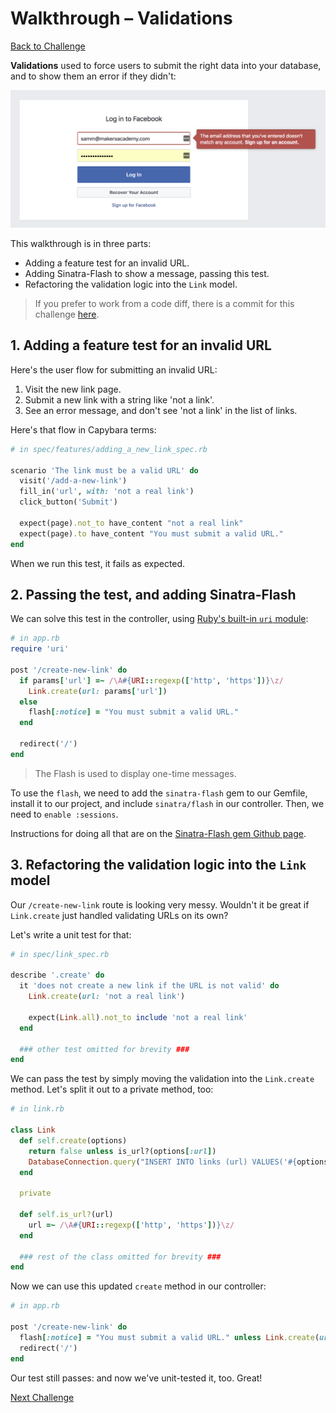 # Walkthrough – Validations

[Back to Challenge](../12_validations.md)

**Validations** used to force users to submit the right data into your database, and to show them an error if they didn't:

![A real-life validation: submitting the wrong email address when signing into Facebook](../images/email-validation.png)

This walkthrough is in three parts:

- Adding a feature test for an invalid URL.
- Adding Sinatra-Flash to show a message, passing this test.
- Refactoring the validation logic into the `Link` model.

> If you prefer to work from a code diff, there is a commit for this challenge [here](https://github.com/sjmog/bookmark_manager/commit/41024c5617f84880400881a81d83fd7a6a3a42ee).

## 1. Adding a feature test for an invalid URL

Here's the user flow for submitting an invalid URL:

1. Visit the new link page.
2. Submit a new link with a string like 'not a link'.
3. See an error message, and don't see 'not a link' in the list of links.

Here's that flow in Capybara terms:

```ruby
# in spec/features/adding_a_new_link_spec.rb

scenario 'The link must be a valid URL' do
  visit('/add-a-new-link')
  fill_in('url', with: 'not a real link')
  click_button('Submit')

  expect(page).not_to have_content "not a real link"
  expect(page).to have_content "You must submit a valid URL."
end
```

When we run this test, it fails as expected.

## 2. Passing the test, and adding Sinatra-Flash

We can solve this test in the controller, using [Ruby's built-in `uri` module](https://stackoverflow.com/questions/1805761/how-to-check-if-a-url-is-valid):

```ruby
# in app.rb
require 'uri'

post '/create-new-link' do
  if params['url'] =~ /\A#{URI::regexp(['http', 'https'])}\z/
    Link.create(url: params['url'])
  else
    flash[:notice] = "You must submit a valid URL."
  end

  redirect('/')
end
```

> The Flash is used to display one-time messages.

To use the `flash`, we need to add the `sinatra-flash` gem to our Gemfile, install it to our project, and include `sinatra/flash` in our controller. Then, we need to `enable :sessions`.

Instructions for doing all that are on the [Sinatra-Flash gem Github page](https://github.com/SFEley/sinatra-flash).

## 3. Refactoring the validation logic into the `Link` model

Our `/create-new-link` route is looking very messy. Wouldn't it be great if `Link.create` just handled validating URLs on its own?

Let's write a unit test for that:

```ruby
# in spec/link_spec.rb

describe '.create' do
  it 'does not create a new link if the URL is not valid' do
    Link.create(url: 'not a real link')

    expect(Link.all).not_to include 'not a real link'
  end

  ### other test omitted for brevity ###
end
```

We can pass the test by simply moving the validation into the `Link.create` method. Let's split it out to a private method, too:

```ruby
# in link.rb

class Link
  def self.create(options)
    return false unless is_url?(options[:url])
    DatabaseConnection.query("INSERT INTO links (url) VALUES('#{options[:url]}')")
  end

  private

  def self.is_url?(url)
    url =~ /\A#{URI::regexp(['http', 'https'])}\z/
  end

  ### rest of the class omitted for brevity ###
end
```

Now we can use this updated `create` method in our controller:

```ruby
# in app.rb

post '/create-new-link' do
  flash[:notice] = "You must submit a valid URL." unless Link.create(url: params['url'])
  redirect('/')
end
```

Our test still passes: and now we've unit-tested it, too. Great!

[Next Challenge](../13_the_orm_pattern.md)
